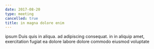 ```yaml
---
date: 2017-08-20
type: meeting
cancelled: true
title: in magna dolore enim
---
```

ipsum Duis quis in aliqua. ad adipiscing consequat. in in aliquip amet, exercitation fugiat ea dolore labore dolore commodo eiusmod voluptate